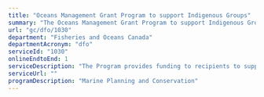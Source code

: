 ```yaml
---
title: "Oceans Management Grant Program to support Indigenous Groups"
summary: "The Oceans Management Grant Program to support Indigenous Groups service from Fisheries and Oceans Canada is available end-to-end online, according to the GC Service Inventory."
url: "gc/dfo/1030"
department: "Fisheries and Oceans Canada"
departmentAcronym: "dfo"
serviceId: "1030"
onlineEndtoEnd: 1
serviceDescription: "The Program provides funding to recipients to support the development and implementation of oceans conservation and management activities in areas where management of marine resources or proposed marine conservation measures overlap with traditional territories or domestic fishing areas established under Modern Treaties."
serviceUrl: ""
programDescription: "Marine Planning and Conservation"
---
```

